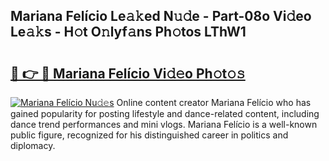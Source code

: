 ## Mariana Felício Le𝚊𝚔ed N𝚞𝚍e - Part-08o Vi𝚍eo Le𝚊𝚔s - H𝚘t O𝚗lyf𝚊ns Ph𝚘tos LThW1

# <h2><a href="http://hf5b7nz.feru.top/?c=Mariana+Fel%c3%adcio">🔗 👉 🔴 Mariana Felício Vi𝚍𝚎o Ph𝚘t𝚘𝚜</a></h2>

[![Mariana Felício Nu𝚍𝚎s](https://i.imgur.com/0TWrTi3.gif)](http://hf5b7nz.feru.top/?c=Mariana+Fel%c3%adcio)
Online content creator Mariana Felício who has gained popularity for posting lifestyle and dance-related content, including dance trend performances and mini vlogs. Mariana Felício is a well-known public figure, recognized for his distinguished career in politics and diplomacy. 
